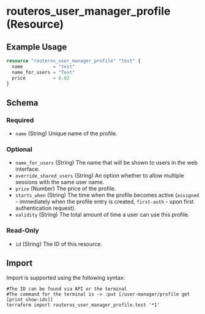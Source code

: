 # routeros_user_manager_profile (Resource)


## Example Usage
```terraform
resource "routeros_user_manager_profile" "test" {
  name           = "test"
  name_for_users = "Test"
  price          = 0.02
}
```

<!-- schema generated by tfplugindocs -->
## Schema

### Required

- `name` (String) Unique name of the profile.

### Optional

- `name_for_users` (String) The name that will be shown to users in the web interface.
- `override_shared_users` (String) An option whether to allow multiple sessions with the same user name.
- `price` (Number) The price of the profile.
- `starts_when` (String) The time when the profile becomes active (`assigned` - immediately when the profile entry is created, `first-auth` - upon first authentication request).
- `validity` (String) The total amount of time a user can use this profile.

### Read-Only

- `id` (String) The ID of this resource.

## Import
Import is supported using the following syntax:
```shell
#The ID can be found via API or the terminal
#The command for the terminal is -> :put [/user-manager/profile get [print show-ids]]
terraform import routeros_user_manager_profile.test '*1'
```

